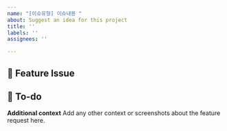 ```yaml
---
name: "[이슈유형] 이슈내용 "
about: Suggest an idea for this project
title: ''
labels: ''
assignees: ''

---
```


## 📌 Feature Issue
<!-- 구현할 기능을 설명해주세요. -->

## 📝 To-do
<!-- 해야 할 일들을 적어주세요. -->

**Additional context**
Add any other context or screenshots about the feature request here.
